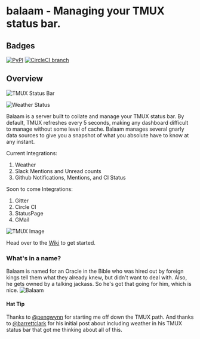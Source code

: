 balaam - Managing your TMUX status bar.
====

## Badges
[![PyPI](https://img.shields.io/pypi/l/Django.svg?style=plastic)]()
[![CircleCI branch](https://img.shields.io/circleci/project/penland365/balaam/master.svg?style=plastic)](https://circleci.com/gh/penland365/balaam/tree/master)


## Overview
![TMUX Status Bar](https://raw.githubusercontent.com/penland365/balaam/docs/images/status-bar.png)

![Weather Status](https://raw.githubusercontent.com/penland365/balaam/docs/images/right-status.png)

Balaam is a server built to collate and manage your TMUX status bar. By default, TMUX refreshes every
5 seconds, making any dashboard difficult to manage without some level of cache. Balaam manages
several gnarly data sources to give you a snapshot of what you absolute have to know at any instant.

Current Integrations:

1. Weather
2. Slack Mentions and Unread counts
3. Github Notifications, Mentions, and CI Status

Soon to come Integrations:

1. Gitter
2. Circle CI
3. StatusPage
4. GMail

![TMUX Image](https://raw.githubusercontent.com/penland365/balaam/docs/images/full-tmux.png)

Head over to the [Wiki](https://github.com/penland365/balaam/wiki/Getting-Started) to get started.

### What's in a name?
Balaam is named for an Oracle in the Bible who was hired out by foreign kings tell them what
they already knew, but didn't want to deal with. Also, he gets owned by a talking jackass. So he's
got that going for him, which is nice.
![Balaam](https://upload.wikimedia.org/wikipedia/commons/f/fa/Gustav_Jaeger_Bileam_Engel.jpg)

#### Hat Tip
Thanks to [@pengwynn](https://twitter.com/pengwynn) for starting me off down the TMUX path. And thanks to [@barrettclark](https://twitter.com/barrettclark) for his initial post about including weather in his TMUX status bar that got me thinking about all of this.
